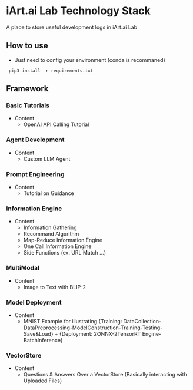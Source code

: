 # iArt.ai Lab Technology Stack
A place to store useful development logs in iArt.ai Lab

## How to use
- Just need to config your environment (conda is recommaned) 
<pre><code> pip3 install -r requirements.txt </code></pre>

## Framework
### Basic Tutorials
- Content
  - OpenAI API Calling Tutorial 
### Agent Development
- Content
  - Custom LLM Agent 
### Prompt Engineering
- Content
  - Tutorial on Guidance
### Information Engine
- Content
  - Information Gathering
  - Recommand Algorithm
  - Map-Reduce Information Engine
  - One Call Information Engine
  - Side Functions (ex. URL Match ...)
### MultiModal
- Content
  - Image to Text with BLIP-2
### Model Deployment
- Content
  - MNIST Example for illustrating {Training: DataCollection-DataPreprocessing-ModelConstruction-Training-Testing-Save&Load} + {Deployment: 2ONNX-2TensorRT Engine-BatchInference} 

### VectorStore
- Content
  - Questions & Answers Over a VectorStore (Basically interacting with Uploaded Files)
